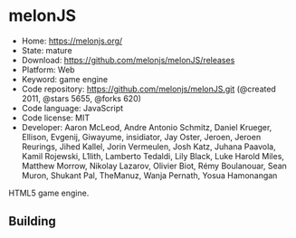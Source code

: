 # melonJS

- Home: https://melonjs.org/
- State: mature
- Download: https://github.com/melonjs/melonJS/releases
- Platform: Web
- Keyword: game engine
- Code repository: https://github.com/melonjs/melonJS.git (@created 2011, @stars 5655, @forks 620)
- Code language: JavaScript
- Code license: MIT
- Developer: Aaron McLeod, Andre Antonio Schmitz, Daniel Krueger, Ellison, Evgenij, Giwayume, insidiator, Jay Oster, Jeroen, Jeroen Reurings, Jihed Kallel, Jorin Vermeulen, Josh Katz, Juhana Paavola, Kamil Rojewski, L1lith, Lamberto Tedaldi, Lily Black, Luke Harold Miles, Matthew Morrow, Nikolay Lazarov, Olivier Biot, Rémy Boulanouar, Sean Muron, Shukant Pal, TheManuz, Wanja Pernath, Yosua Hamonangan

HTML5 game engine.

## Building
